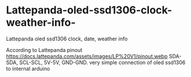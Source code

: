 # Lattepanda-oled-ssd1306-clock-weather-info-
Lattepanda oled ssd1306 clock, date, weather info 

According to Lattepanda pinout https://docs.lattepanda.com/assets/images/LP%20V1/pinout.webp SDA-SDA, SCL-SCL, 5V-5V, GND-GND. very simple connection of oled ssd1306 to internal arduino 
